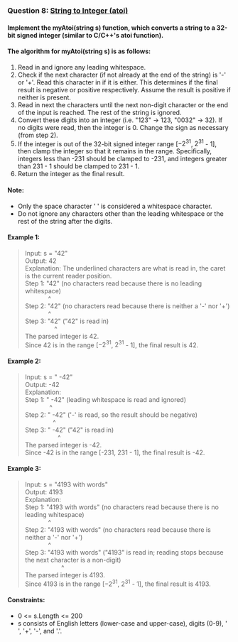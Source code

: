 ### Question 8: [String to Integer (atoi)](https://leetcode-cn.com/problems/string-to-integer-atoi/)
#### Implement the myAtoi(string s) function, which converts a string to a 32-bit signed integer (similar to C/C++'s atoi function).
#### The algorithm for myAtoi(string s) is as follows:
1. Read in and ignore any leading whitespace.
2. Check if the next character (if not already at the end of the string) is '-' or '+'. Read this character in if it is either. This determines if the final result is negative or positive respectively.  Assume the result is positive if neither is present.
3. Read in next the characters until the next non-digit character or the end of the input is reached. The rest of the string is ignored.
4. Convert these digits into an integer (i.e. "123" -> 123, "0032" -> 32). If no digits were read, then the integer is 0. Change the sign as necessary (from step 2).
5. If the integer is out of the 32-bit signed integer range [$-2^31$, $2^31$ - 1], then clamp the integer so that it remains in the range. Specifically, integers less than -231 should be clamped to -231, and integers greater than 231 - 1 should be clamped to 231 - 1.
6. Return the integer as the final result.

#### Note:
* Only the space character ' ' is considered a whitespace character.
* Do not ignore any characters other than the leading whitespace or the rest of the string after the digits.

#### Example 1:
> Input: s = "42"  
> Output: 42  
> Explanation: The underlined characters are what is read in, the caret is the current reader position.  
> Step 1: "42" (no characters read because there is no leading whitespace)  
 &emsp; &emsp; &nbsp; &nbsp; ^  
> Step 2: "42" (no characters read because there is neither a '-' nor '+')  
&emsp; &emsp; &nbsp; &nbsp; ^  
> Step 3: "42" ("42" is read in)  
&emsp; &emsp; &ensp; &ensp; &nbsp; ^  
> The parsed integer is 42.  
> Since 42 is in the range [$-2^31$, $2^31$ - 1], the final result is 42.   

#### Example 2:
> Input: s = "   -42"  
> Output: -42  
> Explanation:  
> Step 1: "   -42" (leading whitespace is read and ignored)  
> &emsp; &emsp; &ensp; &nbsp; ^  
> Step 2: "   -42" ('-' is read, so the result should be negative)  
> &emsp; &emsp; &ensp; &nbsp; &nbsp; ^  
> Step 3: "   -42" ("42" is read in)  
> &emsp; &emsp; &ensp; &ensp; &nbsp; &nbsp; ^  
> The parsed integer is -42.  
> Since -42 is in the range [-231, 231 - 1], the final result is -42.  

#### Example 3:
> Input: s = "4193 with words"  
> Output: 4193  
> Explanation:  
> Step 1: "4193 with words" (no characters read because there is no leading whitespace)  
> &emsp; &emsp; &nbsp; &nbsp; ^  
> Step 2: "4193 with words" (no characters read because there is neither a '-' nor '+')  
> &emsp; &emsp; &nbsp; &nbsp; ^  
> Step 3: "4193 with words" ("4193" is read in; reading stops because the next character is a non-digit)  
> &emsp; &emsp; &ensp; &ensp; &nbsp; &nbsp; &nbsp; ^  
> The parsed integer is 4193.  
> Since 4193 is in the range [$-2^31$, $2^31$ - 1], the final result is 4193.  

#### Constraints:
* 0 <= s.Length <= 200
* s consists of English letters (lower-case and upper-case), digits (0-9), ' ', '+', '-', and '.'.
